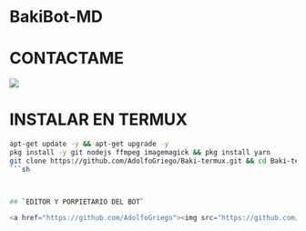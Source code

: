 # BakiBot-MD
# CONTACTAME

<a href="http://wa.me/528451003894" target="blank"><img src="https://img.shields.io/badge/Adolfo-25D366?style=for-the-badge&logo=whatsapp&logoColor=white" /></a>

# INSTALAR EN TERMUX
```bash
apt-get update -y && apt-get upgrade -y
pkg install -y git nodejs ffmpeg imagemagick && pkg install yarn
git clone https://github.com/AdolfoGriego/Baki-termux.git && cd Baki-termux
```sh



## `EDITOR Y PORPIETARIO DEL BOT` 

<a href="https://github.com/AdolfoGriego"><img src="https://github.com/AdolfoGriego.png" width="300" height="300" alt="Adolfo Griego"/></a>
